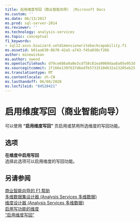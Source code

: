 ```yaml
---
title: 启用维度写回（商业智能向导） |Microsoft Docs
ms.custom: ''
ms.date: 06/13/2017
ms.prod: sql-server-2014
ms.reviewer: ''
ms.technology: analysis-services
ms.topic: conceptual
f1_keywords:
- sql12.asvs.biwizard.setdimensionwritebackcapability.f1
ms.assetid: b01aa630-0b70-42a5-a743-f45a030cf26b
author: minewiskan
ms.author: owend
ms.openlocfilehash: d79ce686a9a0e3cdf58c81ea9060daa8a05e953d
ms.sourcegitcommit: 2f166e139f637d6edfb5731510d632a13205eb25
ms.translationtype: MT
ms.contentlocale: zh-CN
ms.lasthandoff: 06/08/2020
ms.locfileid: "84528421"
---
```

# <a name="enable-dimension-writeback-business-intelligence-wizard"></a>启用维度写回（商业智能向导）
  可以使用 **“启用维度写回”** 页启用或禁用所选维度的写回功能。  
  
## <a name="options"></a>选项  
 **在维度中启用写回**  
 选择此选项可以启用维度的写回功能。  
  
## <a name="see-also"></a>另请参阅  
 [商业智能向导的 F1 帮助](business-intelligence-wizard-f1-help.md)   
 [多维数据集设计器 &#40;Analysis Services 多维数据&#41;](cube-designer-analysis-services-multidimensional-data.md)   
 [维度设计器 &#40;Analysis Services 多维数据&#41;](dimension-designer-analysis-services-multidimensional-data.md)   
 [启用写功能的维度](multidimensional-models-olap-logical-dimension-objects/write-enabled-dimensions.md)   
 [“启用维度写回”](multidimensional-models/bi-wizard-enable-dimension-writeback.md)  
  
  
